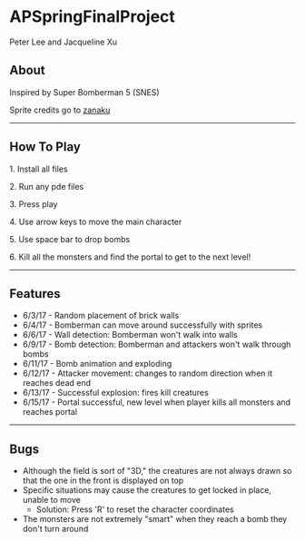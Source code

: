 # APSpringFinalProject
Peter Lee and Jacqueline Xu

<h2>About</h2>
<p>Inspired by Super Bomberman 5 (SNES)</p>
<p>Sprite credits go to <a href="https://www.spriters-resource.com/snes/sbomber5/">zanaku</a></p>
<hr>

<h2>How To Play</h2>
<p>1. Install all files</p>
<p>2. Run any pde files</p>
<p>3. Press play</p>
<p>4. Use arrow keys to move the main character</p>
<p>5. Use space bar to drop bombs</p>
<p>6. Kill all the monsters and find the portal to get to the next level!</p>
<hr>


<h2>Features</h2>
<ul>
<li>6/3/17 - Random placement of brick walls</li>
<li>6/4/17 - Bomberman can move around successfully with sprites</li>
<li>6/6/17 - Wall detection: Bomberman won't walk into walls</li>
<li>6/9/17 - Bomb detection: Bomberman and attackers won't walk through bombs</li>
<li>6/11/17 - Bomb animation and exploding</li>
<li>6/12/17 - Attacker movement: changes to random direction when it reaches dead end</li>
<li>6/13/17 - Successful explosion: fires kill creatures </li>
<li>6/15/17 - Portal successful, new level when player kills all monsters and reaches portal </li>
</ul>
<hr>

<h2>Bugs</h2>
<ul>
<li>Although the field is sort of "3D," the creatures are not always drawn so that the one in the front is displayed on top</li>
<li>Specific situations may cause the creatures to get locked in place, unable to move
<ul><li>Solution: Press 'R' to reset the character coordinates</li></ul>
</li>
<li>The monsters are not extremely "smart" when they reach a bomb they don't turn around</li>
</ul>






